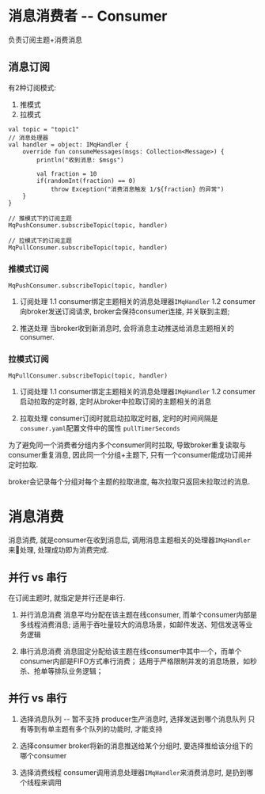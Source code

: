 # 消息消费者 -- Consumer
负责订阅主题+消费消息

## 消息订阅

有2种订阅模式:
1. 推模式
2. 拉模式

```
val topic = "topic1"
// 消息处理器
val handler = object: IMqHandler {
    override fun consumeMessages(msgs: Collection<Message>) {
        println("收到消息: $msgs")

        val fraction = 10
        if(randomInt(fraction) == 0)
            throw Exception("消费消息触发 1/${fraction} 的异常")
    }
}

// 推模式下的订阅主题
MqPushConsumer.subscribeTopic(topic, handler)

// 拉模式下的订阅主题
MqPullConsumer.subscribeTopic(topic, handler)
```

### 推模式订阅
`MqPushConsumer.subscribeTopic(topic, handler)`
1. 订阅处理
1.1 consumer绑定主题相关的消息处理器`IMqHandler`
1.2 consumer向broker发送订阅请求, broker会保持consumer连接, 并关联到主题;

2. 推送处理
当broker收到新消息时, 会将消息主动推送给消息主题相关的consumer.

### 拉模式订阅
`MqPullConsumer.subscribeTopic(topic, handler)`
1. 订阅处理
1.1 consumer绑定主题相关的消息处理器`IMqHandler`
1.2 consumer启动拉取的定时器, 定时从broker中拉取订阅的主题相关的消息

2. 拉取处理
consumer订阅时就启动拉取定时器, 定时的时间间隔是 `consumer.yaml`配置文件中的属性 `pullTimerSeconds`

为了避免同一个消费者分组内多个consumer同时拉取, 导致broker重复读取与consumer重复消息, 因此同一个分组+主题下, 只有一个consumer能成功订阅并定时拉取.

broker会记录每个分组对每个主题的拉取进度, 每次拉取只返回未拉取过的消息.

# 消息消费

消息消费, 就是consumer在收到消息后, 调用消息主题相关的处理器`IMqHandler`来处理, 处理成功即为消费完成.



## 并行 vs 串行
在订阅主题时, 就指定是并行还是串行.

1. 并行消息消费
消息平均分配在该主题在线consumer, 而单个consumer内部是多线程消费消息; 
适用于吞吐量较大的消息场景，如邮件发送、短信发送等业务逻辑

2. 串行消息消费
消息固定分配给该主题在线consumer中其中一个，而单个consumer内部是FIFO方式串行消费；
适用于严格限制并发的消息场景，如秒杀、抢单等排队业务逻辑；


## 并行 vs 串行

1. 选择消息队列 -- 暂不支持
producer生产消息时, 选择发送到哪个消息队列
只有等到有单主题有多个队列的功能时, 才能支持

2. 选择consumer
broker将新的消息推送给某个分组时, 要选择推给该分组下的哪个consumer

3. 选择消费线程
consumer调用消息处理器`IMqHandler`来消费消息时, 是扔到哪个线程来调用